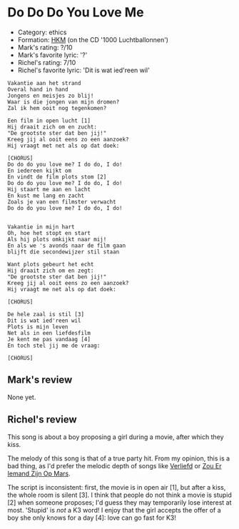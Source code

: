 # Do Do Do You Love Me

 * Category: ethics
 * Formation: [HKM](Hkm.md) (on the CD '1000 Luchtballonnen')
 * Mark's rating: ?/10
 * Mark's  favorite lyric: '?'
 * Richel's rating: 7/10
 * Richel's  favorite lyric: 'Dit is wat ied'reen wil'

```
Vakantie aan het strand
Overal hand in hand
Jongens en meisjes zo blij!
Waar is die jongen van mijn dromen?
Zal ik hem ooit nog tegenkomen?

Een film in open lucht [1]
Hij draait zich om en zucht:
"De grootste ster dat ben jij!"
Kreeg jij al ooit eens zo een aanzoek?
Hij vraagt met net als op dat doek:

[CHORUS]
Do do do you love me? I do do, I do!
En iedereen kijkt om
En vindt de film plots stom [2]
Do do do you love me? I do do, I do!
Hij staart me aan en lacht
En kust me lang en zacht
Zoals je van een filmster verwacht
Do do do you love me? I do do, I do!


Vakantie in mijn hart
Oh, hoe het stopt en start
Als hij plots omkijkt naar mij!
En als we 's avonds naar de film gaan
blijft die secondewijzer stil staan

Want plots gebeurt het echt
Hij draait zich om en zegt:
"De grootste ster dat ben jij!"
Kreeg jij al ooit eens zo een aanzoek?
Hij vraagt me net als op dat doek:

[CHORUS]

De hele zaal is stil [3]
Dit is wat ied'reen wil
Plots is mijn leven
Net als in een liefdesfilm
Je kent me pas vandaag [4]
En toch stel jij me de vraag:

[CHORUS]

```

## Mark's review

None yet.

## Richel's review

This song is about a boy proposing a girl during a movie, after which they kiss.

The melody of this song is that of a true party hit. From my opinion, this is a bad thing, as
I'd prefer the melodic depth of songs like [Verliefd](Verliefd.md) or [Zou Er Iemand Zijn Op Mars](ZouErIemandZijnOpMars.md).

The script is inconsistent: first, the movie is in open air [1], but after a kiss, the whole room is silent [3].
I think that people do not think a movie is stupid [2] when someone proposes; I'd guess they may 
temporarily lose interest at most. 'Stupid' is _not_ a K3 word! I enjoy that the girl accepts the offer
of a boy she only knows for a day [4]: love can go fast for K3!

